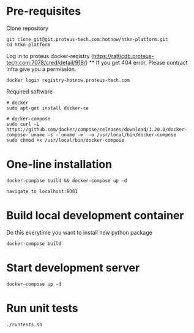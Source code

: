 # Pre-requisites

Clone repository
```
git clone git@git.proteus-tech.com:hotnow/htkn-platform.git
cd htkn-platform
```

Log in to proteus docker-registry (https://ratticdb.proteus-tech.com:7078/cred/detail/918/)
** If you get 404 error, Please contract infra give you a permission.
```
docker login registry-hotnow.proteus-tech.com
```

Required software
```
# docker
sudo apt-get install docker-ce

# docker-compose
sudo curl -L https://github.com/docker/compose/releases/download/1.20.0/docker-compose-`uname -s`-`uname -m` -o /usr/local/bin/docker-compose
sudo chmod +x /usr/local/bin/docker-compose
```

# One-line installation
```
docker-compose build && docker-compose up -d

navigate to localhost:8081
```

# Build local development container
Do this everytime you want to install new python package
```
docker-compose build
```

# Start development server
```
docker-compose up -d
```

# Run unit tests
```
./runtests.sh
```
